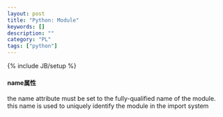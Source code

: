 ```yaml
---
layout: post
title: "Python: Module"
keywords: []
description: ""
category: "PL"
tags: ["python"]
---
```

{% include JB/setup %}




#### name属性
the name attribute must be set to the fully-qualified name of the module. this
name is used to uniquely identify the module in the import system
